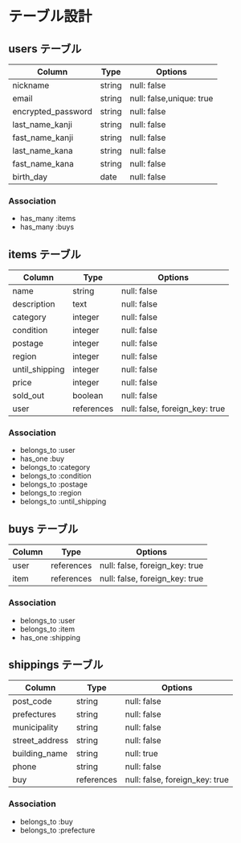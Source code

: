 # テーブル設計

## users テーブル

| Column                 | Type    | Options                  |
| ---------------------- | ------- | ------------------------ |
| nickname               | string  | null: false              |
| email                  | string  | null: false,unique: true |
| encrypted_password     | string  | null: false              |
| last_name_kanji        | string  | null: false              |
| fast_name_kanji        | string  | null: false              |
| last_name_kana         | string  | null: false              |
| fast_name_kana         | string  | null: false              |
| birth_day              | date    | null: false              |


### Association

- has_many :items
- has_many :buys

## items テーブル

| Column                 | Type       | Options                        |
| ---------------------- | ---------- | ------------------------------ |
| name                   | string     | null: false                    |
| description            | text       | null: false                    |
| category               | integer    | null: false                    |
| condition              | integer    | null: false                    |
| postage                | integer    | null: false                    |
| region                 | integer    | null: false                    |
| until_shipping         | integer    | null: false                    |
| price                  | integer    | null: false                    |
| sold_out               | boolean    | null: false                    |
| user                   | references | null: false, foreign_key: true |

### Association

- belongs_to :user
- has_one    :buy
- belongs_to :category
- belongs_to :condition
- belongs_to :postage
- belongs_to :region
- belongs_to :until_shipping

## buys テーブル

| Column                 | Type       | Options                        |
| ---------------------- | ---------- | ------------------------------ |
| user                   | references | null: false, foreign_key: true |
| item                   | references | null: false, foreign_key: true |

### Association

- belongs_to :user
- belongs_to :item
- has_one    :shipping

## shippings テーブル

| Column                 | Type       | Options                        |
| ---------------------- | ---------- | ------------------------------ |
| post_code              | string     | null: false                    |
| prefectures            | string     | null: false                    |
| municipality           | string     | null: false                    |
| street_address         | string     | null: false                    |
| building_name          | string     | null: true                     |
| phone                  | string     | null: false                    |
| buy                    | references | null: false, foreign_key: true |

### Association

- belongs_to :buy
- belongs_to :prefecture